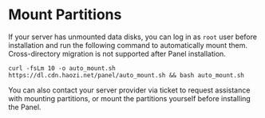 # Mount Partitions

If your server has unmounted data disks, you can log in as `root` user before installation and run the following command
to automatically mount them. Cross-directory migration is not supported after Panel installation.

```shell
curl -fsLm 10 -o auto_mount.sh https://dl.cdn.haozi.net/panel/auto_mount.sh && bash auto_mount.sh
```

You can also contact your server provider via ticket to request assistance with mounting partitions, or mount the
partitions yourself before installing the Panel.
